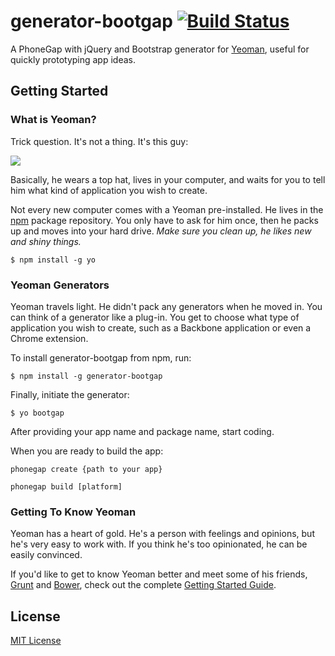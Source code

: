 # generator-bootgap [![Build Status](https://secure.travis-ci.org/ericrallen/generator-bootgap.png?branch=master)](https://travis-ci.org/ericrallen/generator-bootgap)

A PhoneGap with jQuery and Bootstrap generator for [Yeoman](http://yeoman.io), useful for quickly prototyping app ideas.


## Getting Started

### What is Yeoman?

Trick question. It's not a thing. It's this guy:

![](http://i.imgur.com/JHaAlBJ.png)

Basically, he wears a top hat, lives in your computer, and waits for you to tell him what kind of application you wish to create.

Not every new computer comes with a Yeoman pre-installed. He lives in the [npm](https://npmjs.org) package repository. You only have to ask for him once, then he packs up and moves into your hard drive. *Make sure you clean up, he likes new and shiny things.*

```
$ npm install -g yo
```

### Yeoman Generators

Yeoman travels light. He didn't pack any generators when he moved in. You can think of a generator like a plug-in. You get to choose what type of application you wish to create, such as a Backbone application or even a Chrome extension.

To install generator-bootgap from npm, run:

```
$ npm install -g generator-bootgap
```

Finally, initiate the generator:

```
$ yo bootgap
```

After providing your app name and package name, start coding.

When you are ready to build the app:

`phonegap create {path to your app}`

`phonegap build [platform]`

### Getting To Know Yeoman

Yeoman has a heart of gold. He's a person with feelings and opinions, but he's very easy to work with. If you think he's too opinionated, he can be easily convinced.

If you'd like to get to know Yeoman better and meet some of his friends, [Grunt](http://gruntjs.com) and [Bower](http://bower.io), check out the complete [Getting Started Guide](https://github.com/yeoman/yeoman/wiki/Getting-Started).


## License

[MIT License](http://en.wikipedia.org/wiki/MIT_License)
